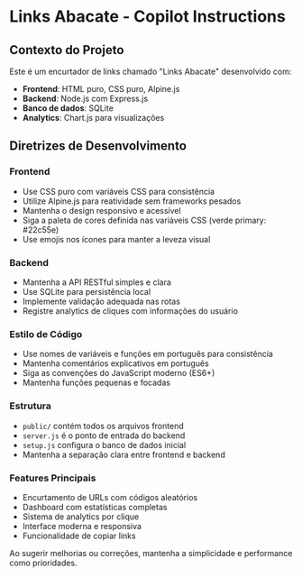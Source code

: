 <!-- Use this file to provide workspace-specific custom instructions to Copilot. For more details, visit https://code.visualstudio.com/docs/copilot/copilot-customization#_use-a-githubcopilotinstructionsmd-file -->

# Links Abacate - Copilot Instructions

## Contexto do Projeto
Este é um encurtador de links chamado "Links Abacate" desenvolvido com:
- **Frontend**: HTML puro, CSS puro, Alpine.js
- **Backend**: Node.js com Express.js
- **Banco de dados**: SQLite
- **Analytics**: Chart.js para visualizações

## Diretrizes de Desenvolvimento

### Frontend
- Use CSS puro com variáveis CSS para consistência
- Utilize Alpine.js para reatividade sem frameworks pesados
- Mantenha o design responsivo e acessível
- Siga a paleta de cores definida nas variáveis CSS (verde primary: #22c55e)
- Use emojis nos ícones para manter a leveza visual

### Backend
- Mantenha a API RESTful simples e clara
- Use SQLite para persistência local
- Implemente validação adequada nas rotas
- Registre analytics de cliques com informações do usuário

### Estilo de Código
- Use nomes de variáveis e funções em português para consistência
- Mantenha comentários explicativos em português
- Siga as convenções do JavaScript moderno (ES6+)
- Mantenha funções pequenas e focadas

### Estrutura
- `public/` contém todos os arquivos frontend
- `server.js` é o ponto de entrada do backend
- `setup.js` configura o banco de dados inicial
- Mantenha a separação clara entre frontend e backend

### Features Principais
- Encurtamento de URLs com códigos aleatórios
- Dashboard com estatísticas completas
- Sistema de analytics por clique
- Interface moderna e responsiva
- Funcionalidade de copiar links

Ao sugerir melhorias ou correções, mantenha a simplicidade e performance como prioridades.
